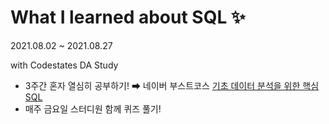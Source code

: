 # What I learned about SQL ✨

2021.08.02 ~ 2021.08.27

 with Codestates DA Study
 
 - 3주간 혼자 열심히 공부하기! ➡ 네이버 부스트코스 [기초 데이터 분석을 위한 핵심 SQL](www.boostcourse.org/ds102)
 - 매주 금요일 스터디원 함께 퀴즈 풀기!
